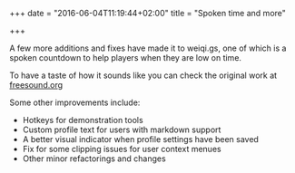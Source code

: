 +++
date = "2016-06-04T11:19:44+02:00"
title = "Spoken time and more"

+++

A few more additions and fixes have made it to weiqi.gs, one of which is a spoken countdown to help players when they are low on time.

To have a taste of how it sounds like you can check the original work at [freesound.org](https://freesound.org/people/Corsica_S/sounds/82986/)

Some other improvements include:

- Hotkeys for demonstration tools
- Custom profile text for users with markdown support
- A better visual indicator when profile settings have been saved
- Fix for some clipping issues for user context menues
- Other minor refactorings and changes